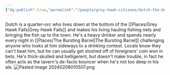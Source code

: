 ```yaml
---
{"dg-publish":true,"permalink":"/people/grey-hawk-citizens/dutch-the-boozer-king-ottenbrau/"}
---
```


Dutch is a quarter-orc who lives down at the bottom of the [[Places/Grey Hawk Falls\|Grey Hawk Falls]] and makes his living hauling fishing nets and bringing the fish up to the town. He's a heavy drinker and spends nearly every night in [[Places/The Bursting Barrel\|The Bursting Barrel]] challenging anyone who looks at him sideways to a drinking contest. Locals know they can't beat him, but he can usually get sloshed off of foreigners' coin won in bets. He's thick-skulled and belligerent, but doesn't make trouble, in fact he often acts as the tavern's de-facto bouncer when he's not too deep in his ale.
![Pasted image 20240208010507.png](/img/user/Z_Attachments/Pasted%20image%2020240208010507.png)